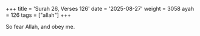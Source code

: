 +++
title = 'Surah 26, Verses 126'
date = '2025-08-27'
weight = 3058
ayah = 126
tags = ["allah"]
+++

So fear Allah, and obey me.